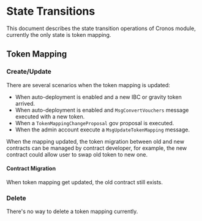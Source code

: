 <!--
order: 3
-->

# State Transitions

<!-- define state transitions for accounts and storage -->

This document describes the state transition operations of Cronos module, currently the only state is token mapping.

## Token Mapping

### Create/Update

There are several scenarios when the token mapping is updated:

- When auto-deployment is enabled and a new IBC or gravity token arrived.
- When auto-deployment is enabled and `MsgConvertVouchers` message executed with a new token.
- When a `TokenMappingChangeProposal` gov proposal is executed.
- When the admin account execute a `MsgUpdateTokenMapping` message.

When the mapping updated, the token migration between old and new contracts can be managed by contract developer, for example, the new contract could allow user to swap old token to new one.

#### Contract Migration

When token mapping get updated, the old contract still exists.

### Delete

There's no way to delete a token mapping currently.
